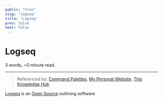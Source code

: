```yaml
---
public: "true"
slug: "logseq"
title: "Logseq"
prev: false
next: false
---
```

<script setup>
import { data } from '../../git.data.ts';
import { useData } from 'vitepress';
const pageData = useData();
</script>
<h1 class="p-name">Logseq</h1>
<p>3 words, ~0 minute read. <span v-html="data[`site/${pageData.page.value.relativePath}`]" /></p>
<hr/>

> Referenced by: [Command Palettes](/garden/command-palettes/index.md), [My Personal Website](/garden/my-personal-website/index.md), [This Knowledge Hub](/garden/this-knowledge-hub/index.md)

[Logseq](https://logseq.com) is an [Open Source](/garden/open-source/index.md) outlining software